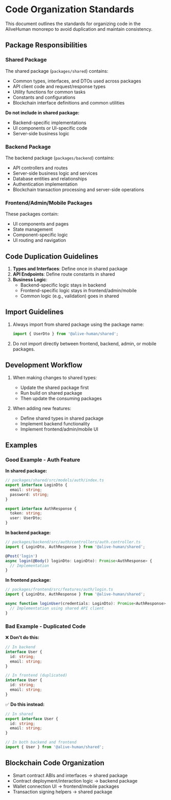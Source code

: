# Code Organization Standards

This document outlines the standards for organizing code in the AliveHuman monorepo to avoid duplication and maintain consistency.

## Package Responsibilities

### Shared Package

The shared package (`packages/shared`) contains:

- Common types, interfaces, and DTOs used across packages
- API client code and request/response types 
- Utility functions for common tasks
- Constants and configurations
- Blockchain interface definitions and common utilities

**Do not include in shared package:**
- Backend-specific implementations
- UI components or UI-specific code
- Server-side business logic

### Backend Package

The backend package (`packages/backend`) contains:

- API controllers and routes
- Server-side business logic and services
- Database entities and relationships
- Authentication implementation
- Blockchain transaction processing and server-side operations

### Frontend/Admin/Mobile Packages

These packages contain:
- UI components and pages
- State management
- Component-specific logic
- UI routing and navigation

## Code Duplication Guidelines

1. **Types and Interfaces**: Define once in shared package
2. **API Endpoints**: Define route constants in shared
3. **Business Logic**: 
   - Backend-specific logic stays in backend
   - Frontend-specific logic stays in frontend/admin/mobile
   - Common logic (e.g., validation) goes in shared

## Import Guidelines

1. Always import from shared package using the package name:
   ```typescript
   import { UserDto } from '@alive-human/shared';
   ```

2. Do not import directly between frontend, backend, admin, or mobile packages.

## Development Workflow

1. When making changes to shared types:
   - Update the shared package first
   - Run build on shared package
   - Then update the consuming packages

2. When adding new features:
   - Define shared types in shared package
   - Implement backend functionality
   - Implement frontend/admin/mobile UI

## Examples

### Good Example - Auth Feature

**In shared package:**
```typescript
// packages/shared/src/models/auth/index.ts
export interface LoginDto {
  email: string;
  password: string;
}

export interface AuthResponse {
  token: string;
  user: UserDto;
}
```

**In backend package:**
```typescript
// packages/backend/src/auth/controllers/auth.controller.ts
import { LoginDto, AuthResponse } from '@alive-human/shared';

@Post('login')
async login(@Body() loginDto: LoginDto): Promise<AuthResponse> {
  // Implementation
}
```

**In frontend package:**
```typescript
// packages/frontend/src/features/auth/login.ts
import { LoginDto, AuthResponse } from '@alive-human/shared';

async function loginUser(credentials: LoginDto): Promise<AuthResponse> {
  // Implementation using shared API client
}
```

### Bad Example - Duplicated Code

❌ **Don't do this:**
```typescript
// In backend
interface User {
  id: string;
  email: string;
}

// In frontend (duplicated)
interface User {
  id: string;
  email: string;
}
```

✅ **Do this instead:**
```typescript
// In shared
export interface User {
  id: string;
  email: string;
}

// In both backend and frontend
import { User } from '@alive-human/shared';
```

## Blockchain Code Organization

- Smart contract ABIs and interfaces → shared package
- Contract deployment/interaction logic → backend package
- Wallet connection UI → frontend/mobile packages
- Transaction signing helpers → shared package
